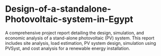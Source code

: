 # Design-of-a-standalone-Photovoltaic-system-in-Egypt
A comprehensive project report detailing the design, simulation, and economic analysis of a stand-alone photovoltaic (PV) system. This report includes site analysis, load estimation, PV system design, simulation using PVSyst, and cost analysis for a renewable energy installation.
